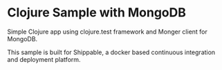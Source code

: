 Clojure Sample with MongoDB
=====================

Simple Clojure app using clojure.test framework and Monger client for MongoDB.

This sample is built for Shippable, a docker based continuous integration and deployment platform.
